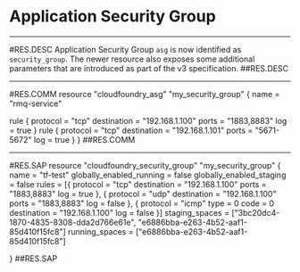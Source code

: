 # Application Security Group


-----------------
#RES.DESC
Application Security Group `asg`  is now identified as `security_group`. The newer resource also exposes some additional parameters that are introduced as part of the v3 specification.
##RES.DESC

------------------
#RES.COMM
resource "cloudfoundry_asg" "my_security_group" {
  name = "rmq-service"

  rule {
    protocol = "tcp"
    destination = "192.168.1.100"
    ports = "1883,8883"
    log = true
  }
  rule {
    protocol = "tcp"
    destination = "192.168.1.101"
    ports = "5671-5672"
    log = true
  }
}
##RES.COMM

--------------------
#RES.SAP
resource "cloudfoundry_security_group" "my_security_group" {
  name                     = "tf-test"
  globally_enabled_running = false
  globally_enabled_staging = false
  rules = [{
    protocol    = "tcp"
    destination = "192.168.1.100"
    ports       = "1883,8883"
    log         = true
    }, {
    protocol    = "udp"
    destination = "192.168.1.100"
    ports       = "1883,8883"
    log         = false
    },
    {
      protocol    = "icmp"
      type        = 0
      code        = 0
      destination = "192.168.1.100"
      log         = false
  }]
  staging_spaces = ["3bc20dc4-1870-4835-8308-dda2d766e61e", "e6886bba-e263-4b52-aaf1-85d410f15fc8"]
  running_spaces = ["e6886bba-e263-4b52-aaf1-85d410f15fc8"]

}
##RES.SAP
